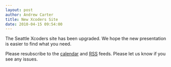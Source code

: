 ```yaml
--- 
layout: post
author: Andrew Carter
title: New Xcoders Site
date: 2010-04-15 09:54:00
---
```


The Seattle Xcoders site has been upgraded. We hope the new presentation is easier to find what you need.

Please resubscribe to the [calendar](http://www.google.com/calendar/ical/seattlexcoders.org_l9s7riflr8m9j5hbo8quf5iggc%40group.calendar.google.com/public/basic.ics) and [RSS](/atom.xml) feeds. Please let us know if you see any issues.

